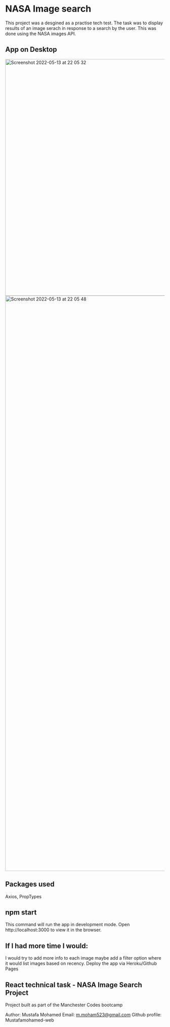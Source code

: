 <h1> NASA Image search </h1>
This project was a desgined as a practise tech test. The task was to display results of an image serach in response to a search by the user. This was done using the NASA images API.
<h2> App on Desktop </h2>
<img width="747" alt="Screenshot 2022-05-13 at 22 05 32" src="https://user-images.githubusercontent.com/71928795/168393104-27cbcf91-69eb-4cc3-aed3-58d19fce1f97.png">
<img width="1817" alt="Screenshot 2022-05-13 at 22 05 48" src="https://user-images.githubusercontent.com/71928795/168393116-d3cee732-8808-434e-9318-b64df257ad2f.png">

<h2>Packages used</h2>
Axios, PropTypes

<h2>npm start</h2>
This command will run the app in development mode. Open http://localhost:3000 to view it in the browser.



<h2>If I had more time I would:</h2>
I would try to add more info to each image maybe add a filter option where it would list images based on recency.
Deploy the app via Heroku/Github Pages

<h2>React technical task - NASA Image Search Project</h2>
Project built as part of the Manchester Codes bootcamp

Author: Mustafa Mohamed
Email: m.moham523@gmail.com
Github profile: Mustafamohamed-web
